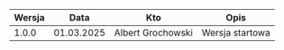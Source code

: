 | Wersja | Data | Kto | Opis |
| ------ | ---- | --- | ---- |
| 1.0.0  | 01.03.2025 | Albert Grochowski | Wersja startowa |
